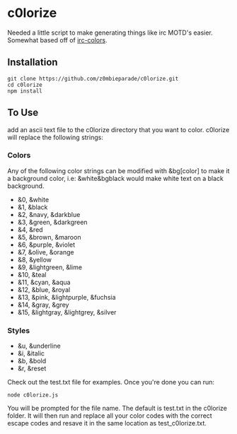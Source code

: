 
# c0lorize
Needed a little script to make generating things like irc MOTD's easier. Somewhat based off of [irc-colors](https://www.npmjs.com/package/irc-colors).

## Installation
```
git clone https://github.com/z0mbieparade/c0lorize.git
cd c0lorize
npm install
```

## To Use

add an ascii text file to the c0lorize directory that you want to color. c0lorize will replace the following strings:

### Colors
Any of the following color strings can be modified with &bg[color] to make it a background color, i.e: &white&bgblack would make white text on a black background.

- &0, &white 
- &1, &black 
- &2, &navy, &darkblue 
- &3, &green, &darkgreen
- &4, &red
- &5, &brown, &maroon
- &6, &purple, &violet
- &7, &olive, &orange
- &8, &yellow
- &9, &lightgreen, &lime
- &10, &teal
- &11, &cyan, &aqua
- &12, &blue, &royal
- &13, &pink, &lightpurple, &fuchsia
- &14, &gray, &grey
- &15, &lightgray, &lightgrey, &silver

### Styles
- &u, &underline
- &i, &italic
- &b, &bold
- &r, &reset

Check out the test.txt file for examples. Once you're done you can run:

```
node c0lorize.js
```
You will be prompted for the file name. The default is test.txt in the c0lorize folder. It will then run and replace all your color codes with the correct escape codes and resave it in the same location as test_c0lorize.txt.